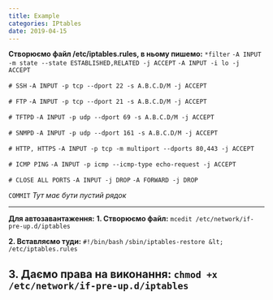 ```yaml
---
title: Example
categories: IPtables
date: 2019-04-15
---
```


**Створюємо файл /etc/iptables.rules, в ньому пишемо:**
`*filter`
`-A INPUT -m state --state ESTABLISHED,RELATED -j ACCEPT`
`-A INPUT -i lo -j ACCEPT`

`# SSH`
`-A INPUT -p tcp --dport 22 -s A.B.C.D/M -j ACCEPT`

`# FTP`
`-A INPUT -p tcp --dport 21 -s A.B.C.D/M -j ACCEPT`

`# TFTPD`
`-A INPUT -p udp --dport 69 -s A.B.C.D/M -j ACCEPT`

`# SNMPD`
`-A INPUT -p udp --dport 161 -s A.B.C.D/M -j ACCEPT`

`# HTTP, HTTPS`
`-A INPUT -p tcp -m multiport --dports 80,443 -j ACCEPT`

`# ICMP PING`
`-A INPUT -p icmp --icmp-type echo-request -j ACCEPT`

`# CLOSE ALL PORTS`
`-A INPUT -j DROP`
`-A FORWARD -j DROP`

`COMMIT`
_Тут має бути пустий рядок_

-----

**Для автозавантаження:**
**1. Створюємо файл:**
`mcedit /etc/network/if-pre-up.d/iptables`

**2. Вставляємо туди:**
`#!/bin/bash`
`/sbin/iptables-restore &lt; /etc/iptables.rules`

**3. Даємо права на виконання:**
`chmod +x /etc/network/if-pre-up.d/iptables`
-----
